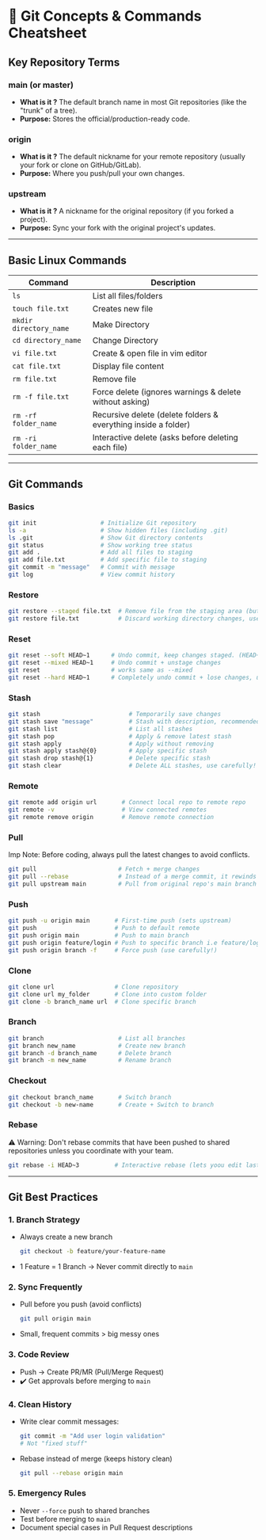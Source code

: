 # 🚀 Git Concepts & Commands Cheatsheet

## Key Repository Terms

### **main (or master)**
- **What is it ?** The default branch name in most Git repositories (like the "trunk" of a tree).
- **Purpose:** Stores the official/production-ready code.

### **origin**
- **What is it ?** The default nickname for your remote repository (usually your fork or clone on GitHub/GitLab).
- **Purpose:** Where you push/pull your own changes.

### **upstream**
- **What is it ?** A nickname for the original repository (if you forked a project).
- **Purpose:** Sync your fork with the original project's updates.

---

## Basic Linux Commands

| Command | Description |
|---------|-------------|
| `ls` | List all files/folders |
| `touch file.txt` | Creates new file |
| `mkdir directory_name` | Make Directory |
| `cd directory_name` | Change Directory |
| `vi file.txt` | Create & open file in vim editor |
| `cat file.txt` | Display file content |
| `rm file.txt` | Remove file |
| `rm -f file.txt` | Force delete (ignores warnings & delete without asking) |
| `rm -rf folder_name` | Recursive delete (delete folders & everything inside a folder) |
| `rm -ri folder_name` | Interactive delete (asks before deleting each file) |

---

## Git Commands

### Basics
```bash
git init                  # Initialize Git repository
ls -a                     # Show hidden files (including .git)
ls .git                   # Show Git directory contents
git status                # Show working tree status
git add .                 # Add all files to staging
git add file.txt          # Add specific file to staging
git commit -m "message"   # Commit with message
git log                   # View commit history
```

### Restore
```bash
git restore --staged file.txt  # Remove file from the staging area (but keeps changes)
git restore file.txt           # Discard working directory changes, use carefully!
```

### Reset
```bash
git reset --soft HEAD~1      # Undo commit, keep changes staged. (HEAD~1 means "one commit before the latest")
git reset --mixed HEAD~1     # Undo commit + unstage changes 
git reset                    # works same as --mixed
git reset --hard HEAD~1      # Completely undo commit + lose changes, use carefully!
```

### Stash
```bash
git stash                         # Temporarily save changes
git stash save "message"          # Stash with description, recommended
git stash list                    # List all stashes
git stash pop                     # Apply & remove latest stash
git stash apply                   # Apply without removing
git stash apply stash@{0}         # Apply specific stash
git stash drop stash@{1}          # Delete specific stash
git stash clear                   # Delete ALL stashes, use carefully!
```

### Remote
```bash
git remote add origin url       # Connect local repo to remote repo
git remote -v                   # View connected remotes
git remote remove origin        # Remove remote connection
```

### Pull
Imp Note: Before coding, always pull the latest changes to avoid conflicts.
```bash
git pull                       # Fetch + merge changes
git pull --rebase              # Instead of a merge commit, it rewinds your changes, applies updates, then replays your work on top.
git pull upstream main         # Pull from original repo's main branch (if forked a repo)
```

### Push
```bash
git push -u origin main       # First-time push (sets upstream)
git push                      # Push to default remote
git push origin main          # Push to main branch
git push origin feature/login # Push to specific branch i.e feature/login
git push origin branch -f     # Force push (use carefully!)
```

### Clone
```bash
git clone url                 # Clone repository
git clone url my_folder       # Clone into custom folder
git clone -b branch_name url  # Clone specific branch
```

### Branch
```bash
git branch                     # List all branches
git branch new_name            # Create new branch
git branch -d branch_name      # Delete branch
git branch -m new_name         # Rename branch
```

### Checkout
```bash
git checkout branch_name       # Switch branch
git checkout -b new-name       # Create + Switch to branch
```

### Rebase
⚠️ Warning: Don't rebase commits that have been pushed to shared repositories unless you coordinate with your team.
```bash
git rebase -i HEAD~3          # Interactive rebase (lets yoou edit last 3 commits)
```

---

##  Git Best Practices

### 1. Branch Strategy
- Always create a new branch 
  ```bash
  git checkout -b feature/your-feature-name
  ```
- 1 Feature = 1 Branch → Never commit directly to `main`

### 2. Sync Frequently
- Pull before you push (avoid conflicts)
  ```bash
  git pull origin main
  ```
- Small, frequent commits > big messy ones

### 3. Code Review
- Push → Create PR/MR (Pull/Merge Request)
- ✔️ Get approvals before merging to `main`

### 4. Clean History
- Write clear commit messages:
  ```bash
  git commit -m "Add user login validation"
  # Not "fixed stuff"
  ```
- Rebase instead of merge (keeps history clean)
  ```bash
  git pull --rebase origin main
  ```

### 5. Emergency Rules
- Never `--force` push to shared branches
- Test before merging to `main`
- Document special cases in Pull Request descriptions


